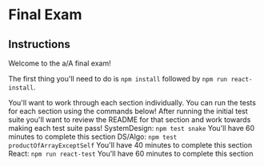 # Final Exam

## Instructions

Welcome to the a/A final exam!

The first thing you'll need to do is `npm install` followed by `npm run react-install`.

You'll want to work through each section individually. You can run the tests for each section using the commands below!
After running the initial test suite you'll want to review the README for that section and work towards making each test suite pass!
SystemDesign: `npm test snake`
You'll have 60 minutes to complete this section
DS/Algo: `npm test productOfArrayExceptSelf`
You'll have 40 minutes to complete this section
React: `npm run react-test`
You'll have 60 minutes to complete this section
